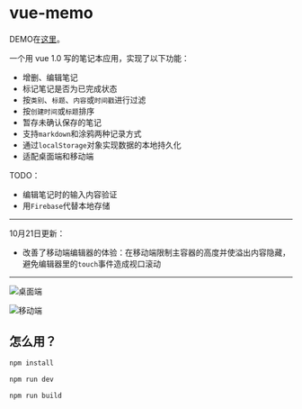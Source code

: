 # vue-memo

DEMO在[这里](https://youknowznm.github.io/demos/vue_memo/)。

一个用 vue 1.0 写的笔记本应用，实现了以下功能：
  - 增删、编辑笔记
  - 标记笔记是否为已完成状态
  - 按`类别`、`标题`、`内容`或`时间戳`进行过滤
  - 按`创建时间`或`标题`排序
  - 暂存未确认保存的笔记
  - 支持`markdown`和涂鸦两种记录方式
  - 通过`localStorage`对象实现数据的本地持久化
  - 适配桌面端和移动端
  
TODO：
  - 编辑笔记时的输入内容验证
  - 用`Firebase`代替本地存储

---

10月21日更新：
  - 改善了移动端编辑器的体验：在移动端限制主容器的高度并使溢出内容隐藏，避免编辑器里的`touch`事件造成视口滚动

---
  
![桌面端](https://github.com/youknowznm/youknowznm.github.io/blob/master/hehehe/desktop.png)

![移动端](https://github.com/youknowznm/youknowznm.github.io/blob/master/hehehe/mobile.png)


## 怎么用？

``` bash
npm install

npm run dev

npm run build
```
